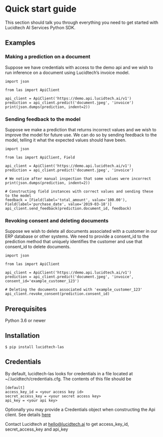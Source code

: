# Quick start guide

This section should talk you through everything you need to get started with Lucidtech AI Services Python SDK.

## Examples

### Making a prediction on a document

Suppose we have credentials with access to the demo api and we wish to run inference on a document using Lucidtech’s
invoice model.

```
import json

from las import ApiClient

api_client = ApiClient('https://demo.api.lucidtech.ai/v1')
prediction = api_client.predict('document.jpeg', 'invoice')
print(json.dumps(prediction, indent=2))
```

### Sending feedback to the model

Suppose we make a prediction that returns incorrect values and we wish to improve the model for future use. We can do so
by sending feedback to the model, telling it what the expected values should have been.

```
import json

from las import ApiClient, Field

api_client = ApiClient('https://demo.api.lucidtech.ai/v1')
prediction = api_client.predict('document.jpeg', 'invoice')

# We notice after manual inspection that some values were incorrect
print(json.dumps(prediction, indent=2))

# Constructing field instances with correct values and sending these to the model
feedback = [Field(label='total_amount', value='100.00'), Field(label='purchase_date', value='2019-03-18')]
api_client.send_feedback(prediction.document_id, feedback)
```

### Revoking consent and deleting documents

Suppose we wish to delete all documents associated with a customer in our ERP database or other systems. We need to
provide a consent_id to the prediction method that uniquely identifies the customer and use that consent_id to delete
documents.

```
import json

from las import ApiClient

api_client = ApiClient('https://demo.api.lucidtech.ai/v1')
prediction = api_client.predict('document.jpeg', 'invoice', consent_id='example_customer_123')

# Deleting the documents associated with 'example_customer_123'
api_client.revoke_consent(prediction.consent_id)
```

## Prerequisites

Python 3.6 or newer

## Installation

```
$ pip install lucidtech-las
```

## Credentials

By default, lucidtech-las looks for credentials in a file located at ~/.lucidtech/credentials.cfg. The contents of
this file should be

```
[default]
access_key_id = <your access key id>
secret_access_key = <your secret access key>
api_key = <your api key>
```

Optionally you may provide a Credentials object when constructing the Api client. See details
[here](reference.html#module-las.credentials)

Contact Lucidtech at [hello@lucidtech.ai](mailto:hello@lucidtech.ai) to get access_key_id, secret_access_key and api_key

